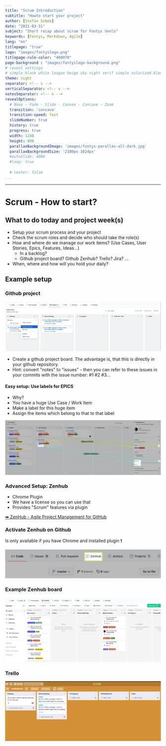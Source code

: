 ```yaml
---
title: "Scrum Introduction"
subtitle: "Howto start your project"
author: [Stefan Sobek]
date: "2021-03-31"
subject: "Short recap about scrum for Fontys Venlo"
keywords: [Fontys, Markdown, Agile]
lang: "en"
titlepage: "true"
logo: "images/fontyslogo.png"
titlepage-rule-color: "400070"
page-background : "images/fontyslogo-background.png"
# reveal settings
# simple black white league beige sky night serif simple solarized blood moon
theme: night
separator: <!-- s -->
verticalSeparator: <!-- v -->
notesSeparator: <!-- n -->
revealOptions:
  # None - Fade - Slide - Convex - Concave - Zoom
  transition: 'concave'
  transition-speed: fast
  slideNumber: true
  history: true
  progress: true
  width: 1248
  height: 800
  parallaxBackgroundImage: 'images/fontys-parallax-all-dark.jpg'
  parallaxBackgroundSize: '2100px 1024px'
  #autoSlide: 4000
  #loop: true

  # center: false
...
```

---

# Scrum - How to start?

<!-- .slide: data-background="https://media.giphy.com/media/Ln2dAW9oycjgmTpjX9/giphy.gif" -->

<!-- s -->

## What to do today and project week(s)

- Setup your scrum process and your project<!-- .element: class="fragment" -->
- Check the scrum roles and decide who should take the role(s)<!-- .element: class="fragment" -->
- How and where do we manage our work items? (Use Cases, User Stories, Epics, Features, Ideas...)<!-- .element: class="fragment" -->
  - In a backlog?<!-- .element: class="fragment" -->
  - Github project board? Github Zenhub? Trello? Jira? ...<!-- .element: class="fragment" -->
- When, where and how will you hold your daily?<!-- .element: class="fragment" -->

<!-- s -->

## Example setup

### Github project

![Github project board](images/github-project.jpg)<!-- .element: class="fragment" -->

<!-- n -->

- Create a github project board. The advantage is, that this is directly in your github repository. 
- Hint: convert "notes" to "issues" - then you can refer to these issues in your commits with the issue number: #1 #2 #3...

<!-- s -->

#### Easy setup: Use labels for EPICS 

- Why?<!-- .element: class="fragment" -->
- You have a huge Use Case / Work Item<!-- .element: class="fragment" -->
- Make a label for this huge item<!-- .element: class="fragment" -->
- Assign the items which belong to that to that label<!-- .element: class="fragment" -->

<!-- s -->

![Github projects - scrum labels](images/github-scrum-labels.jpeg)

<!-- s -->

### Advanced Setup: Zenhub

- Chrome Plugin<!-- .element: class="fragment" -->
- We have a license so you can use that<!-- .element: class="fragment" -->
- Provides "Scrum" features via plugin<!-- .element: class="fragment" -->

[➡ ZenHub - Agile Project Management for GitHub](https://www.zenhub.com/)<!-- .element: class="fragment" -->

<!-- s -->

### Activate Zenhub on Github

Is only available if you have Chrome and installed plugin ❗<!-- .element: class="fragment" -->

![Activate Zenhub](images/github-zenhub.jpeg)<!-- .element: class="fragment" -->

<!-- s -->

### Example Zenhub board

![Zenhub example Sprint Board](images/zenhub-sprint-board.jpeg)

<!-- s -->

### Trello

![Trello Example](images/trello-example.jpg)<!-- .element: class="fragment" -->

<!-- s -->

<!-- .slide: data-background="images/musk-better.jpg" -->
